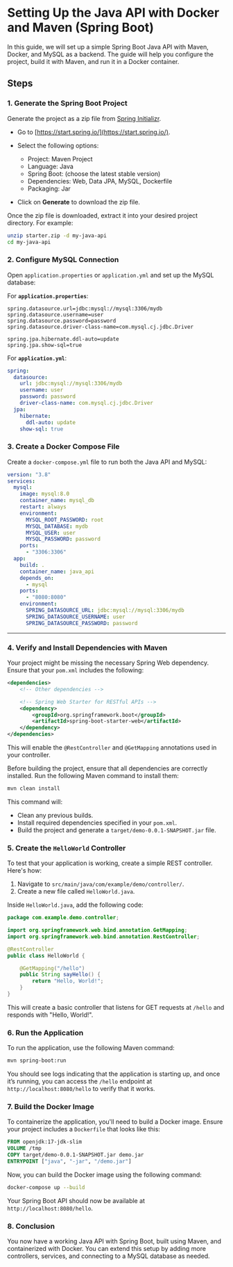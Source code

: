 # Setting Up the Java API with Docker and Maven (Spring Boot)

In this guide, we will set up a simple Spring Boot Java API with Maven, Docker, and MySQL as a backend. The guide will help you configure the project, build it with Maven, and run it in a Docker container.

## Steps

### 1. **Generate the Spring Boot Project**

Generate the project as a zip file from [Spring Initializr](https://start.spring.io/).

- Go to [https://start.spring.io/](https://start.spring.io/).
- Select the following options:
  - Project: Maven Project
  - Language: Java
  - Spring Boot: (choose the latest stable version)
  - Dependencies: Web, Data JPA, MySQL, Dockerfile
  - Packaging: Jar

- Click on **Generate** to download the zip file.

Once the zip file is downloaded, extract it into your desired project directory. For example:

```bash
unzip starter.zip -d my-java-api
cd my-java-api
```

### 2. **Configure MySQL Connection**  
Open `application.properties` or `application.yml` and set up the MySQL database:  

For **`application.properties`**:  
```
spring.datasource.url=jdbc:mysql://mysql:3306/mydb
spring.datasource.username=user
spring.datasource.password=password
spring.datasource.driver-class-name=com.mysql.cj.jdbc.Driver

spring.jpa.hibernate.ddl-auto=update
spring.jpa.show-sql=true
```  

For **`application.yml`**:  
```yml
spring:
  datasource:
    url: jdbc:mysql://mysql:3306/mydb
    username: user
    password: password
    driver-class-name: com.mysql.cj.jdbc.Driver
  jpa:
    hibernate:
      ddl-auto: update
    show-sql: true
```  

### 3. **Create a Docker Compose File**  
Create a `docker-compose.yml` file to run both the Java API and MySQL:  

```yml
version: "3.8"
services:
  mysql:
    image: mysql:8.0
    container_name: mysql_db
    restart: always
    environment:
      MYSQL_ROOT_PASSWORD: root
      MYSQL_DATABASE: mydb
      MYSQL_USER: user
      MYSQL_PASSWORD: password
    ports:
      - "3306:3306"
  app:
    build: .
    container_name: java_api
    depends_on:
      - mysql
    ports:
      - "8080:8080"
    environment:
      SPRING_DATASOURCE_URL: jdbc:mysql://mysql:3306/mydb
      SPRING_DATASOURCE_USERNAME: user
      SPRING_DATASOURCE_PASSWORD: password
```  

---

### 4. **Verify and Install Dependencies with Maven**

Your project might be missing the necessary Spring Web dependency. Ensure that your `pom.xml` includes the following:

```xml
<dependencies>
    <!-- Other dependencies -->

    <!-- Spring Web Starter for RESTful APIs -->
    <dependency>
        <groupId>org.springframework.boot</groupId>
        <artifactId>spring-boot-starter-web</artifactId>
    </dependency>
</dependencies>
```
This will enable the `@RestController` and `@GetMapping` annotations used in your controller.

Before building the project, ensure that all dependencies are correctly installed. Run the following Maven command to install them:

```bash
mvn clean install
```

This command will:
- Clean any previous builds.
- Install required dependencies specified in your `pom.xml`.
- Build the project and generate a `target/demo-0.0.1-SNAPSHOT.jar` file.


### 5. **Create the `HelloWorld` Controller**

To test that your application is working, create a simple REST controller. Here's how:

1. Navigate to `src/main/java/com/example/demo/controller/`.
2. Create a new file called `HelloWorld.java`.

Inside `HelloWorld.java`, add the following code:

```java
package com.example.demo.controller;

import org.springframework.web.bind.annotation.GetMapping;
import org.springframework.web.bind.annotation.RestController;

@RestController
public class HelloWorld {

    @GetMapping("/hello")
    public String sayHello() {
        return "Hello, World!";
    }
}
```

This will create a basic controller that listens for GET requests at `/hello` and responds with "Hello, World!".

### 6. **Run the Application**

To run the application, use the following Maven command:

```bash
mvn spring-boot:run
```

You should see logs indicating that the application is starting up, and once it’s running, you can access the `/hello` endpoint at `http://localhost:8080/hello` to verify that it works.

### 7. **Build the Docker Image**

To containerize the application, you'll need to build a Docker image. Ensure your project includes a `Dockerfile` that looks like this:

```Dockerfile
FROM openjdk:17-jdk-slim
VOLUME /tmp
COPY target/demo-0.0.1-SNAPSHOT.jar demo.jar
ENTRYPOINT ["java", "-jar", "/demo.jar"]
```

Now, you can build the Docker image using the following command:

```bash
docker-compose up --build
```

Your Spring Boot API should now be available at `http://localhost:8080/hello`.

### 8. **Conclusion**

You now have a working Java API with Spring Boot, built using Maven, and containerized with Docker. You can extend this setup by adding more controllers, services, and connecting to a MySQL database as needed.
